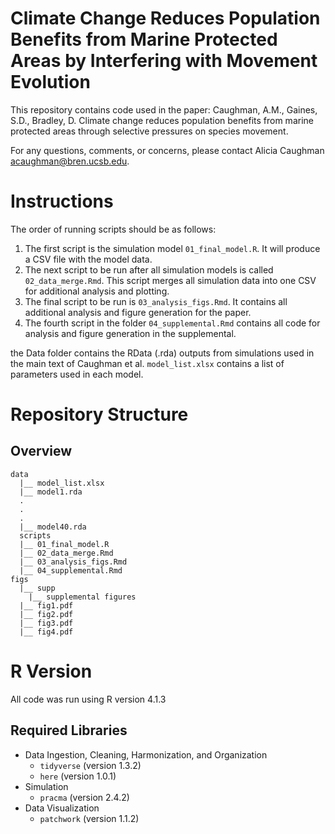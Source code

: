 # Climate Change Reduces Population Benefits from Marine Protected Areas by Interfering with Movement Evolution

This repository contains code used in the paper: Caughman, A.M., Gaines, S.D., Bradley, D. Climate change reduces population benefits from marine protected areas through selective pressures on species movement.

For any questions, comments, or concerns, please contact Alicia Caughman [acaughman@bren.ucsb.edu](acaughman@bren.ucsb.edu).

# Instructions

The order of running scripts should be as follows: 

1. The first script is the simulation model `01_final_model.R`. It will produce a CSV file with the model data.
2. The next script to be run after all simulation models is called `02_data_merge.Rmd`. This script merges all simulation data into one CSV for additional analysis and plotting.
3. The final script to be run is `03_analysis_figs.Rmd`. It contains all additional analysis and figure generation for the paper.
4. The fourth script in the folder `04_supplemental.Rmd` contains all code for analysis and figure generation in the supplemental.

the Data folder contains the RData (.rda) outputs from simulations used in the main text of Caughman et al. `model_list.xlsx` contains a list of parameters used in each model.

# Repository Structure

## Overview

```
data
  |__ model_list.xlsx
  |__ model1.rda
  .
  .
  .
  |__ model40.rda
  scripts
  |__ 01_final_model.R
  |__ 02_data_merge.Rmd
  |__ 03_analysis_figs.Rmd
  |__ 04_supplemental.Rmd
figs
  |__ supp
    |__ supplemental figures
  |__ fig1.pdf
  |__ fig2.pdf
  |__ fig3.pdf
  |__ fig4.pdf
```

# R Version

All code was run using R version 4.1.3

## Required Libraries

+ Data Ingestion, Cleaning, Harmonization, and Organization
  - `tidyverse` (version 1.3.2)
  - `here` (version 1.0.1)
+ Simulation
  - `pracma` (version 2.4.2)
+ Data Visualization
  - `patchwork` (version 1.1.2)
